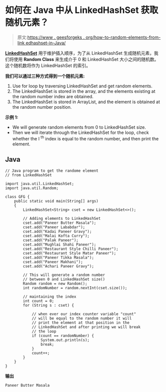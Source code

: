 # 如何在 Java 中从 LinkedHashSet 获取随机元素？

> 原文:[https://www . geesforgeks . org/how-to-random-elements-from-link edhashset-in-Java/](https://www.geeksforgeeks.org/how-to-get-random-elements-from-linkedhashset-in-java/)

[**LinkedHashSet**](https://www.geeksforgeeks.org/linkedhashset-in-java-with-examples/) 用于维护插入顺序，为了从 LinkedHashSet 生成随机元素，我们将使用 **Random Class** 来生成介于 0 和 LinkedHashSet 大小之间的随机数。这个随机数将作为 LinkedHashSet 的索引。

**我们可以通过三种方式得到一个随机元素:**

1.  Use for loop by traversing LinkedHashSet and get random elements.
2.  The LinkedHashSet is stored in the array, and the elements existing at the random number index are obtained.
3.  The LinkedHashSet is stored in ArrayList, and the element is obtained at the random number position.

**示例 1:**

*   We will generate random elements from 0 to LinkedHashSet size.
*   Then we will iterate through the LinkedHashSet for the loop, check whether the I <sup>th</sup> index is equal to the random number, and then print the element.

## Java

```
// Java program to get the randome element
// from LinkedHashSet

import java.util.LinkedHashSet;
import java.util.Random;

class GFG {
    public static void main(String[] args)
    {
        LinkedHashSet<String> cset = new LinkedHashSet<>();

        // Adding elements to LinkedHashSet
        cset.add("Paneer Butter Masala");
        cset.add("Paneer Lababdar");
        cset.add("Kadai Paneer Gravy");
        cset.add("Malai Kofta Curry");
        cset.add("Palak Paneer");
        cset.add("Mughlai Shahi Paneer");
        cset.add("Restaurant Style Chilli Paneer");
        cset.add("Restaurant Style Matar Paneer");
        cset.add("Paneer Tikka Masala");
        cset.add("Paneer Makhani");
        cset.add("Achari Paneer Gravy");

        // This will generate a random number
        // between 0 and LinkedHashSet size()
        Random random = new Random();
        int randomNumber = random.nextInt(cset.size());

        // maintaining the index
        int count = 0;
        for (String s : cset) {

            // when ever our index counter variable "count"
            // will be equal to the random number it will
            // print the element at that position in the
            // LinkedHashSet and after printing we will break
            // the loop
            if (count == randomNumber) {
                System.out.println(s);
                break;
            }
            count++;
        }
    }
}
```

**输出**

```
Paneer Butter Masala
```